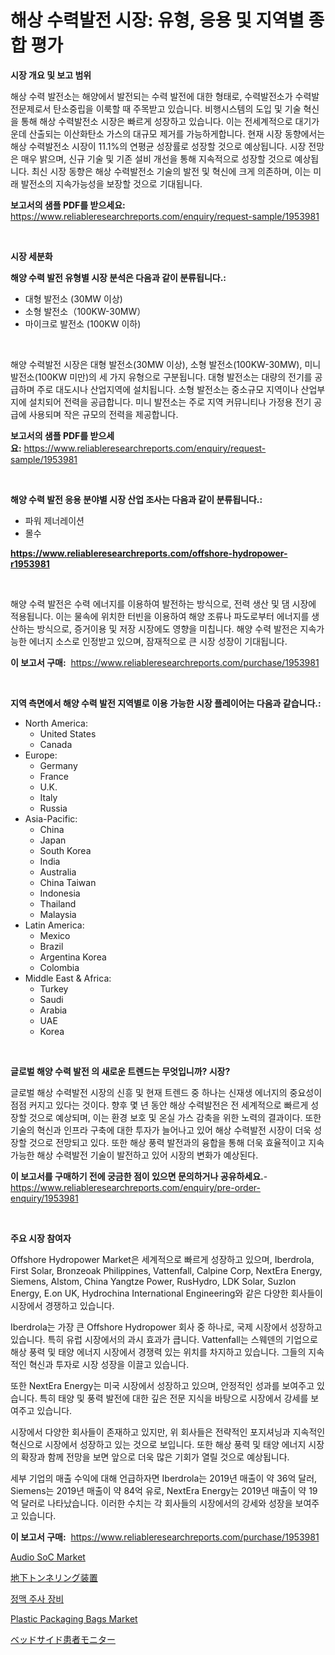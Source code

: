 <p><h1>해상 수력발전 시장: 유형, 응용 및 지역별 종합 평가</h1></p><p><strong>시장 개요 및 보고 범위</strong></p>
<p><p>해상 수력 발전소는 해양에서 발전되는 수력 발전에 대한 형태로, 수력발전소가 수력발전문제로서 탄소중립을 이룩할 때 주목받고 있습니다. 비행시스템의 도입 및 기술 혁신을 통해 해상 수력발전소 시장은 빠르게 성장하고 있습니다. 이는 전세계적으로 대기가운데 산출되는 이산화탄소 가스의 대규모 제거를 가능하게합니다. 현재 시장 동향에서는 해상 수력발전소 시장이 11.1%의 연평균 성장률로 성장할 것으로 예상됩니다. 시장 전망은 매우 밝으며, 신규 기술 및 기존 설비 개선을 통해 지속적으로 성장할 것으로 예상됩니다. 최신 시장 동향은 해상 수력발전소 기술의 발전 및 혁신에 크게 의존하며, 이는 미래 발전소의 지속가능성을 보장할 것으로 기대됩니다. </p></p>
<p><strong>보고서의 샘플 PDF를 받으세요:</strong> <a href="https://www.reliableresearchreports.com/enquiry/request-sample/1953981">https://www.reliableresearchreports.com/enquiry/request-sample/1953981</a></p>
<p>&nbsp;</p>
<p><strong>시장 세분화</strong></p>
<p><strong>해양 수력 발전 유형별 시장 분석은 다음과 같이 분류됩니다.:</strong></p>
<p><ul><li>대형 발전소 (30MW 이상)</li><li>소형 발전소（100KW-30MW）</li><li>마이크로 발전소 (100KW 이하)</li></ul></p>
<p>&nbsp;</p>
<p><p>해양 수력발전 시장은 대형 발전소(30MW 이상), 소형 발전소(100KW-30MW), 미니 발전소(100KW 미만)의 세 가지 유형으로 구분됩니다. 대형 발전소는 대량의 전기를 공급하며 주로 대도시나 산업지역에 설치됩니다. 소형 발전소는 중소규모 지역이나 산업부지에 설치되어 전력을 공급합니다. 미니 발전소는 주로 지역 커뮤니티나 가정용 전기 공급에 사용되며 작은 규모의 전력을 제공합니다.</p></p>
<p><strong>보고서의 샘플 PDF를 받으세요:</strong>&nbsp;<a href="https://www.reliableresearchreports.com/enquiry/request-sample/1953981">https://www.reliableresearchreports.com/enquiry/request-sample/1953981</a></p>
<p>&nbsp;</p>
<p><strong> 해양 수력 발전 응용 분야별 시장 산업 조사는 다음과 같이 분류됩니다.:</strong></p>
<p><ul><li>파워 제너레이션</li><li>몰수</li></ul></p>
<p><strong><a href="https://www.reliableresearchreports.com/offshore-hydropower-r1953981">https://www.reliableresearchreports.com/offshore-hydropower-r1953981</a></strong></p>
<p>&nbsp;</p>
<p><p>해양 수력 발전은 수력 에너지를 이용하여 발전하는 방식으로, 전력 생산 및 댐 시장에 적용됩니다. 이는 물속에 위치한 터빈을 이용하여 해양 조류나 파도로부터 에너지를 생산하는 방식으로, 증거이용 및 저장 시장에도 영향을 미칩니다. 해양 수력 발전은 지속가능한 에너지 소스로 인정받고 있으며, 잠재적으로 큰 시장 성장이 기대됩니다.</p></p>
<p><strong>이 보고서 구매:</strong>&nbsp; <a href="https://www.reliableresearchreports.com/purchase/1953981">https://www.reliableresearchreports.com/purchase/1953981</a></p>
<p>&nbsp;</p>
<p><strong>지역 측면에서 해양 수력 발전 지역별로 이용 가능한 시장 플레이어는 다음과 같습니다.:</strong></p>
<p><ul>
    <li>
        North America:
        <ul>
            <li>United States</li>
            <li>Canada</li>
        </ul>
    </li>
    <li>
        Europe:
        <ul>
            <li>Germany</li>
            <li>France</li>
            <li>U.K.</li>
            <li>Italy</li>
            <li>Russia</li>
        </ul>
    </li>
    <li>
        Asia-Pacific:
        <ul>
            <li>China</li>
            <li>Japan</li>
            <li>South Korea</li>
            <li>India</li>
            <li>Australia</li>
            <li>China Taiwan</li>
            <li>Indonesia</li>
            <li>Thailand</li>
            <li>Malaysia</li>
        </ul>
    </li>
    <li>
        Latin America:
        <ul>
            <li>Mexico</li>
            <li>Brazil</li>
            <li>Argentina Korea</li>
            <li>Colombia</li>
        </ul>
    </li>
    <li>
        Middle East & Africa:
        <ul>
            <li>Turkey</li>
            <li>Saudi</li>
            <li>Arabia</li>
            <li>UAE</li>
            <li>Korea</li>
        </ul>
    </li>
    </ul></p>
<p>&nbsp;</p>
<p><strong>글로벌 해양 수력 발전 의 새로운 트렌드는 무엇입니까? 시장?</strong></p>
<p><p>글로벌 해상 수력발전 시장의 신흥 및 현재 트렌드 중 하나는 신재생 에너지의 중요성이 점점 커지고 있다는 것이다. 향후 몇 년 동안 해상 수력발전은 전 세계적으로 빠르게 성장할 것으로 예상되며, 이는 환경 보호 및 온실 가스 감축을 위한 노력의 결과이다. 또한 기술의 혁신과 인프라 구축에 대한 투자가 늘어나고 있어 해상 수력발전 시장이 더욱 성장할 것으로 전망되고 있다. 또한 해상 풍력 발전과의 융합을 통해 더욱 효율적이고 지속 가능한 해상 수력발전 기술이 발전하고 있어 시장의 변화가 예상된다.</p></p>
<p><strong>이 보고서를 구매하기 전에 궁금한 점이 있으면 문의하거나 공유하세요.</strong>- <a href="https://www.reliableresearchreports.com/enquiry/pre-order-enquiry/1953981">https://www.reliableresearchreports.com/enquiry/pre-order-enquiry/1953981</a></p>
<p>&nbsp;</p>
<p><strong>주요 시장 참여자</strong></p>
<p><p>Offshore Hydropower Market은 세계적으로 빠르게 성장하고 있으며, Iberdrola, First Solar, Bronzeoak Philippines, Vattenfall, Calpine Corp, NextEra Energy, Siemens, Alstom, China Yangtze Power, RusHydro, LDK Solar, Suzlon Energy, E.on UK, Hydrochina International Engineering와 같은 다양한 회사들이 시장에서 경쟁하고 있습니다.</p><p>Iberdrola는 가장 큰 Offshore Hydropower 회사 중 하나로, 국제 시장에서 성장하고 있습니다. 특히 유럽 시장에서의 과시 효과가 큽니다. Vattenfall는 스웨덴의 기업으로 해상 풍력 및 태양 에너지 시장에서 경쟁력 있는 위치를 차지하고 있습니다. 그들의 지속적인 혁신과 투자로 시장 성장을 이끌고 있습니다.</p><p>또한 NextEra Energy는 미국 시장에서 성장하고 있으며, 안정적인 성과를 보여주고 있습니다. 특히 태양 및 풍력 발전에 대한 깊은 전문 지식을 바탕으로 시장에서 강세를 보여주고 있습니다.</p><p>시장에서 다양한 회사들이 존재하고 있지만, 위 회사들은 전략적인 포지셔닝과 지속적인 혁신으로 시장에서 성장하고 있는 것으로 보입니다. 또한 해상 풍력 및 태양 에너지 시장의 확장과 함께 전망을 보면 앞으로 더욱 많은 기회가 열릴 것으로 예상됩니다.</p><p>세부 기업의 매출 수익에 대해 언급하자면 Iberdrola는 2019년 매출이 약 36억 달러, Siemens는 2019년 매출이 약 84억 유로, NextEra Energy는 2019년 매출이 약 19억 달러로 나타났습니다. 이러한 수치는 각 회사들의 시장에서의 강세와 성장을 보여주고 있습니다.</p></p>
<p><strong>이 보고서 구매:</strong>&nbsp;&nbsp;<a href="https://www.reliableresearchreports.com/purchase/1953981">https://www.reliableresearchreports.com/purchase/1953981</a></p>
<p><p><a href="https://www.linkedin.com/pulse/audio-soc-market-exploring-share-trends-future-growth-2ckxc?trackingId=1UmHZt9utUtsFSPW1HgV5A%3D%3D">Audio SoC Market</a></p><p><a href="https://medium.com/@frankfurter35566/%E3%82%A2%E3%83%B3%E3%83%80%E3%83%BC%E3%82%B0%E3%83%A9%E3%82%A6%E3%83%B3%E3%83%89%E3%83%88%E3%83%B3%E3%83%8D%E3%83%AA%E3%83%B3%E3%82%B0%E6%A9%9F%E5%99%A8%E5%B8%82%E5%A0%B4%E3%81%AE%E5%B8%82%E5%A0%B4%E8%AA%BF%E6%9F%BB%E3%83%AC%E3%83%9D%E3%83%BC%E3%83%88-%E3%81%9D%E3%81%AE%E6%AD%B4%E5%8F%B2%E3%81%8A%E3%82%88%E3%81%B32031%E5%B9%B4%E3%81%BE%E3%81%A7%E3%81%AE%E4%BA%88%E6%B8%AC-eb7560541aa1">地下トンネリング装置</a></p><p><a href="https://medium.com/@goonfghyt6587/%EC%A3%BC%EC%82%AC-%EC%9E%A5%EB%B9%84-%EC%8B%9C%EC%9E%A5-%EC%8B%9C%EC%9E%A5-cagr-%EC%8B%9C%EC%9E%A5-%EB%8F%99%ED%96%A5-%EB%B0%8F-%EC%84%B1%EC%9E%A5-%EC%A0%84%EB%9E%B5%EC%97%90-%EB%8C%80%ED%95%9C-%ED%86%B5%EC%B0%B0%EB%A0%A5-1136aa125221">정맥 주사 장비</a></p><p><a href="https://github.com/shotows/Market-Research-Report-List-2/blob/main/plastic-packaging-bags-market.md">Plastic Packaging Bags Market</a></p><p><a href="https://github.com/pepo3k/Market-Research-Report-List-1/blob/main/212325725849.md">ベッドサイド患者モニター</a></p></p>
